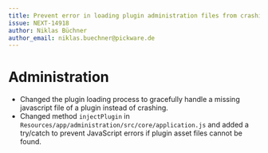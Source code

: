 ```yaml
---
title: Prevent error in loading plugin administration files from crashing the administration.
issue: NEXT-14918
author: Niklas Büchner
author_email: niklas.buechner@pickware.de
---
```

# Administration
* Changed the plugin loading process to gracefully handle a missing javascript file of a plugin instead of crashing.
* Changed method `injectPlugin` in `Resources/app/administration/src/core/application.js` and added a try/catch to prevent JavaScript errors if plugin asset files cannot be found.
